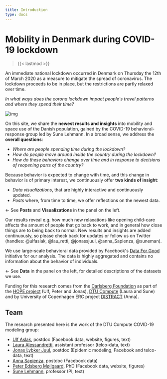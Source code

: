 ```yaml
---
title: Introduction
type: docs
---
```


# **Mobility in Denmark during COVID-19 lockdown**

> {{< lastmod >}}

An immediate national lockdown occurred in Denmark on Thursday the 12th of March 2020 as a measure to mitigate the spread of coronavirus. The lockdown proceeds to be in place, but the restrictions are partly relaxed over time.

*In what ways does the corona lockdown impact people's travel patterns and where they spend their time?*

![img](/menu_fig.png)

On this site, we share the **newest results and insights** into mobility and space use of the Danish population, gained by the COVID-19 behavioral-response group led by Sune Lehmann. In a broad sense, we address the **overall questions**:
* *Where are people spending time during the lockdown?*
* *How do people move around inside the country during the lockdown?*
* *How do these behaviors change over time and in response to decisions of reopening parts of the country?*

Because behavior is expected to change with time, and this change in behavior is of primary interest, we continuously offer **two kinds of insight**:
* *Data visualizations*, that are highly interactive and continuously updated.
* *Posts* where, from time to time, we offer reflections on the newest data.

← See **Posts** and **Visualizations** in the panel on the left.

Our results reveal e.g. how much new relaxations like opening child-care affects the amount of people that go back to work, and in general how close things are to being back to normal. New results and insights are added continuously, so please check back for updates or follow us on Twitter (handles: @ulfaslak, @lau_retti, @jonassjuul, @anna_Sapienza, @suneman).

We use large-scale behavioral data provided by Facebook's [Data For Good](https://dataforgood.fb.com) initiative for our analysis. The data is highly aggregated and contains no information about the behavior of individuals.

← See **Data** in the panel on the left, for detailed descriptions of the datasets we use.

Funding for this research comes from the [Carlsberg Foundation](https://www.carlsbergfondet.dk/en) as part of the [HOPE project](https://hope-project.au.dk/) (Ulf, Peter and Jonas), [DTU Compute](https://www.compute.dtu.dk) (Laura and Sune) and by University of Copenhagen ERC project [DISTRACT](https://anthropology.ku.dk/dep/news/2.5-million-eur-to-explore-the-fight-for-our-attention/) (Anna).

## Team
The research presented here is the work of the DTU Compute COVID-19 modeling group:
* [Ulf Aslak](https://ulfaslak.com), postdoc (Facebook data, website, figures, text)
* [Laura Alessandretti](http://laura.alessandretti.com), assistant professor (telco-data, text)
* [Jonas Lybker Juul](https://www.nbi.dk/~jonassj/), postdoc (Epidemic modeling, Facebook and telco-data, text)
* [Anna Sapienza](http://www.annasapienza.it), postdoc (Facebook data)
* [Peter Edsberg Møllgaard](https://orbit.dtu.dk/en/persons/peter-edsberg-møllgaard), PhD (Facebook data, website, figures)
* [Sune Lehmann](https://sunelehmann.com/), professor (PI, text)


<!-- {{< columns >}}
## Nowcast

Showcases different overviews of the available data. Here, you can inspect the state of mobility in Denmark, between regions and withing regions, over time.

